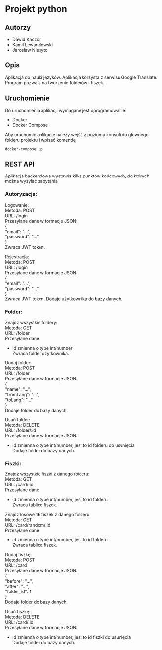 # Projekt python

## Autorzy
- Dawid Kaczor
- Kamil Lewandowski
- Jarosław Niesyto

## Opis
Aplikacja do nauki języków. Aplikacja korzysta z serwisu Google Translate. Program pozwala na tworzenie folderów i fiszek.

## Uruchomienie

Do uruchomienia aplikacji wymagane jest oprogramowanie:
- Docker
- Docker Compose

Aby uruchomić aplikacje należy wejść z poziomu konsoli do głownego folderu projektu i wpisać komendę

```
docker-compose up
```

## REST API

Aplikacja backendowa wystawia kilka punktów końcowych, do których można wysyłać zapytania

### Autoryzacja:

Logowanie:  
Metoda: POST  
URL: <adres url>/login  
Przesyłane dane w formacje JSON:  
{  
  "email": "...",  
  "password": "..."  
}  
Zwraca JWT token.  

Rejestracja:  
Metoda: POST  
URL: <adres url>/login  
Przesyłane dane w formacje JSON:  
{  
  "email": "...",  
  "password": "..."  
}  
Zwraca JWT token. Dodaje użytkownika do bazy danych.  

### Folder:

Znajdz wszystkie foldery:  
Metoda: GET  
URL: <adres url>/folder  
Przesyłane dane  
- id zmienna o type int/number  
Zwraca folder użytkownika.  

Dodaj folder:  
Metoda: POST  
URL: <adres url>/folder  
Przesyłane dane w formacje JSON:  
{  
	"name": "...",  
	"fromLang": "...",  
	"toLang": "..."  
}  
Dodaje folder do bazy danych.  

Usuń folder:  
Metoda: DELETE  
URL: <adres url>/folder/:id  
Przesyłane dane w formacje JSON:  
- id zmienna o type int/number, jest to id folderu do usunięcia  
Dodaje folder do bazy danych.  

### Fiszki:

Znajdz wszystkie fiszki z danego folderu:  
Metoda: GET  
URL: <adres url>/card/:id  
Przesyłane dane  
- id zmienna o type int/number, jest to id folderu  
Zwraca tablice fiszek.  

Znajdz losowe 16 fiszek z danego folderu:  
Metoda: GET  
URL: <adres url>/card/random/:id  
Przesyłane dane  
- id zmienna o type int/number, jest to id folderu  
Zwraca tablice fiszek.  

Dodaj fiszkę:  
Metoda: POST  
URL: <adres url>/card  
Przesyłane dane w formacje JSON:  
{  
	"before": "...",  
	"after": "...",  
	"folder_id": 1  
}  
Dodaje folder do bazy danych.  

Usuń fiszkę:  
Metoda: DELETE  
URL: <adres url>/card/:id  
Przesyłane dane w formacje JSON:  
- id zmienna o type int/number, jest to id fiszki do usunięcia  
Dodaje folder do bazy danych.  